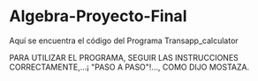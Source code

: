 # Algebra-Proyecto-Final
Aquí se encuentra el código del Programa Transapp_calculator

PARA UTILIZAR EL PROGRAMA, SEGUIR LAS INSTRUCCIONES CORRECTAMENTE,...¡ "PASO A PASO"!..., COMO DIJO MOSTAZA.
